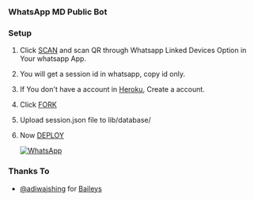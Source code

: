 ### WhatsApp MD Public Bot

### Setup

1. Click [SCAN](https://star-boy-qr.herokuapp.com) and scan QR through Whatsapp Linked Devices Option in Your whatsapp App.
2. You will get a session id in whatsapp, copy id only.
3. If You don't have a account in [Heroku](https://signup.heroku.com/), Create a account.
4. Click [FORK](https://github.com/ST4R-BOY/STAR-BOY-MD/fork)
5. Upload session.json file to lib/database/
6. Now [DEPLOY](https://heroku.com/deploy?template=https://github.com/HELL-BOY77/STAR-BOY/)

   <a href="https://chat.whatsapp.com/LwhNeZSTPloGA7MrhsMAKT"><img alt="WhatsApp" src="https://img.shields.io/badge/-Whatsapp%20Group-Dark green?style=for-the-badge&logo=whatsapp&logoColor=white"/></a>

### Thanks To

- [@adiwajshing](https://github.com/adiwajshing) for [Baileys](https://github.com/adiwajshing/Baileys)
